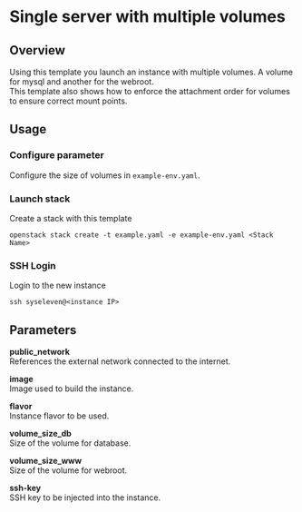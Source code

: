 # Single server with multiple volumes

## Overview

Using this template you launch an instance with multiple volumes. A volume for mysql and another for the webroot.  
This template also shows how to enforce the attachment order for volumes to ensure correct mount points.  

## Usage

### Configure parameter

Configure the size of volumes in `example-env.yaml`.


### Launch stack

Create a stack with this template

```shell
openstack stack create -t example.yaml -e example-env.yaml <Stack Name>
```

### SSH Login

Login to the new instance

```shell
ssh syseleven@<instance IP>
```

## Parameters

**public_network**  
References the external network connected to the internet.

**image**  
Image used to build the instance.

**flavor**  
Instance flavor to be used.

**volume_size_db**  
Size of the volume for database.

**volume_size_www**  
Size of the volume for webroot.

**ssh-key**  
SSH key to be injected into the instance.
